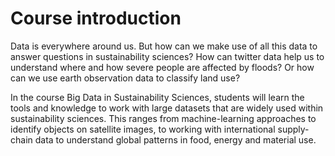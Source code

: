 # Course introduction

Data is everywhere around us. But how can we make use of all this data to answer questions in sustainability sciences? How can twitter data help us to understand where and how severe people are affected by floods? Or how can we use earth observation data to classify land use? 

In the course Big Data in Sustainability Sciences, students will learn the tools and knowledge to work with large datasets that are widely used within sustainability sciences. This ranges from machine-learning approaches to identify objects on satellite images, to working with international supply-chain data to understand global patterns in food, energy and material use. 


```{tableofcontents}
```
